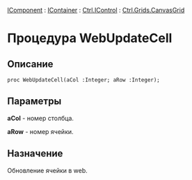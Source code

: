 ﻿---
Link: Com.Ctrl.Grids.CanvasGrid.@WebUpdateCell
---

[IComponent](topic:Com.Custom.ComClasses.IComponent.Default) :
[IContainer](topic:Com.Custom.ComClasses.IContainer.Default) :
[Ctrl.IControl](topic:Com.Custom.ComClasses.Ctrl.IControl.Default) :
[Ctrl.Grids.CanvasGrid](Default)

# Процедура WebUpdateCell

## Описание

    proc WebUpdateCell(aCol :Integer; aRow :Integer);

## Параметры

**aCol** - номер столбца.

**aRow** - номер ячейки.

## Назначение

Обновление ячейки в web.